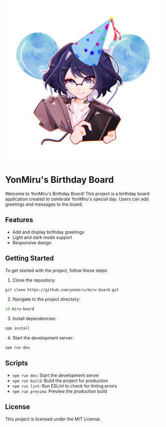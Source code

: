 <p align="center">
  <img src="./public/logo.svg" alt="Logo">
</p>

# YonMiru's Birthday Board

Welcome to YonMiru's Birthday Board! This project is a birthday board application created to celebrate YonMiru's special day. Users can add greetings and messages to the board.

## Features

- Add and display birthday greetings
- Light and dark mode support
- Responsive design

## Getting Started

To get started with the project, follow these steps:

1. Clone the repository:
  ```sh
  git clone https://github.com/yonmiru/miru-board.git
  ```
2. Navigate to the project directory:
  ```sh
  cd miru-board
  ```
3. Install dependencies:
  ```sh
  npm install
  ```
4. Start the development server:
  ```sh
  npm run dev
  ```

## Scripts

- `npm run dev`: Start the development server
- `npm run build`: Build the project for production
- `npm run lint`: Run ESLint to check for linting errors
- `npm run preview`: Preview the production build

## License

This project is licensed under the MIT License.